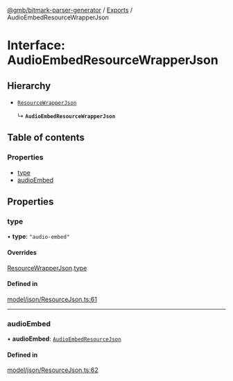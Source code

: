 [@gmb/bitmark-parser-generator](../API.md) / [Exports](../modules.md) / AudioEmbedResourceWrapperJson

# Interface: AudioEmbedResourceWrapperJson

## Hierarchy

- [`ResourceWrapperJson`](ResourceWrapperJson.md)

  ↳ **`AudioEmbedResourceWrapperJson`**

## Table of contents

### Properties

- [type](AudioEmbedResourceWrapperJson.md#type)
- [audioEmbed](AudioEmbedResourceWrapperJson.md#audioEmbed)

## Properties

### type

• **type**: ``"audio-embed"``

#### Overrides

[ResourceWrapperJson](ResourceWrapperJson.md).[type](ResourceWrapperJson.md#type)

#### Defined in

[model/json/ResourceJson.ts:61](https://github.com/getMoreBrain/bitmark-parser-generator/blob/7c62fdc/src/model/json/ResourceJson.ts#L61)

___

### audioEmbed

• **audioEmbed**: [`AudioEmbedResourceJson`](AudioEmbedResourceJson.md)

#### Defined in

[model/json/ResourceJson.ts:62](https://github.com/getMoreBrain/bitmark-parser-generator/blob/7c62fdc/src/model/json/ResourceJson.ts#L62)
